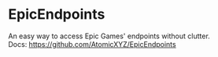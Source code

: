 # EpicEndpoints
An easy way to access Epic Games' endpoints without clutter. <br>
Docs: https://github.com/AtomicXYZ/EpicEndpoints <br>